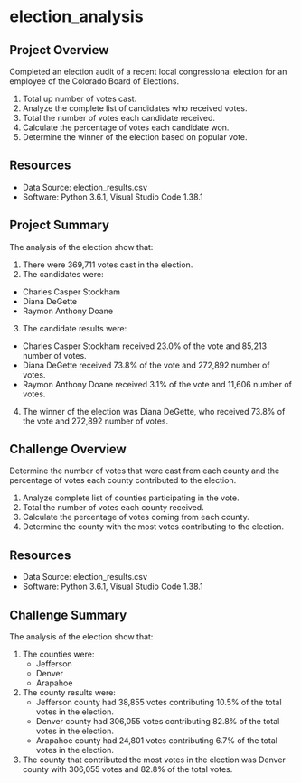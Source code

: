 # election_analysis

## Project Overview
Completed an election audit of a recent local congressional election for an employee of the Colorado Board of Elections.

1. Total up number of votes cast.
2. Analyze the complete list of candidates who received votes.
3. Total the number of votes each candidate received.
4. Calculate the percentage of votes each candidate won.
5. Determine the winner of the election based on popular vote.

## Resources 
- Data Source: election_results.csv
- Software: Python 3.6.1, Visual Studio Code 1.38.1

## Project Summary
The analysis of the election show that:
1. There were 369,711 votes cast in the election.
2. The candidates were:
  - Charles Casper Stockham
  - Diana DeGette
  - Raymon Anthony Doane
3. The candidate results were:
  - Charles Casper Stockham received 23.0% of the vote and 85,213 number of votes.
  - Diana DeGette received 73.8% of the vote and 272,892 number of votes.
  - Raymon Anthony Doane received 3.1% of the vote and 11,606 number of votes.
4. The winner of the election was Diana DeGette, who received 73.8% of the vote and 272,892 number of votes.

## Challenge Overview
Determine the number of votes that were cast from each county and the percentage of votes each county contributed to the election.

1. Analyze complete list of counties participating in the vote.
2. Total the number of votes each county received.
3. Calculate the percentage of votes coming from each county.
4. Determine the county with the most votes contributing to the election.

## Resources 
- Data Source: election_results.csv
- Software: Python 3.6.1, Visual Studio Code 1.38.1

## Challenge Summary
The analysis of the election show that:
1. The counties were:
   - Jefferson
   - Denver
   - Arapahoe
2. The county results were:
   - Jefferson county had 38,855 votes contributing 10.5% of the total votes in the election.
   - Denver county had 306,055 votes contributing 82.8% of the total votes in the election.
   - Arapahoe county had 24,801 votes contributing 6.7% of the total votes in the election.
3. The county that contributed the most votes in the election was Denver county with 306,055 votes and 82.8% of the total votes. 


